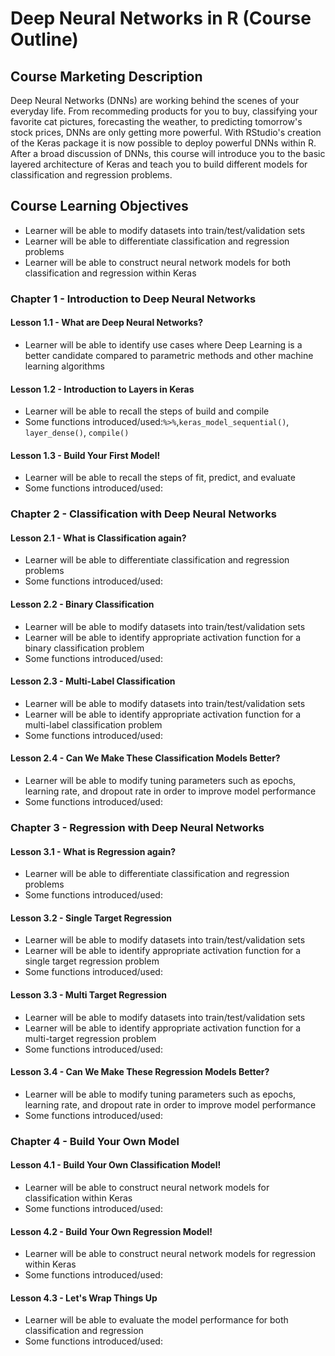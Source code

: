 # Deep Neural Networks in R (Course Outline)
## Course Marketing Description
Deep Neural Networks (DNNs) are working behind the scenes of your everyday life. From recommeding products for you to buy, classifying your favorite cat pictures, forecasting the weather, to predicting tomorrow's stock prices, DNNs are only getting more powerful. With RStudio's creation of the Keras package it is now possible to deploy powerful DNNs within R. After a broad discussion of DNNs, this course will introduce you to the basic layered architecture of Keras and teach you to build different models for classification and regression problems.
## Course Learning Objectives
* Learner will be able to modify datasets into train/test/validation sets
* Learner will be able to differentiate classification and regression problems
* Learner will be able to construct neural network models for both classification and regression within Keras
### Chapter 1 - Introduction to Deep Neural Networks
#### Lesson 1.1 - What are Deep Neural Networks?
* Learner will be able to identify use cases where Deep Learning is a better candidate compared to parametric methods and other machine learning algorithms
#### Lesson 1.2 - Introduction to Layers in Keras
* Learner will be able to recall the steps of build and compile
* Some functions introduced/used:`%>%`,`keras_model_sequential()`, `layer_dense()`, `compile()`
#### Lesson 1.3 - Build Your First Model!
* Learner will be able to recall the steps of fit, predict, and evaluate
* Some functions introduced/used:
### Chapter 2 - Classification with Deep Neural Networks
#### Lesson 2.1 - What is Classification again?
* Learner will be able to differentiate classification and regression problems
* Some functions introduced/used:
#### Lesson 2.2 - Binary Classification
* Learner will be able to modify datasets into train/test/validation sets
* Learner will be able to identify appropriate activation function for a binary classification problem
* Some functions introduced/used:
#### Lesson 2.3 - Multi-Label Classification 
* Learner will be able to modify datasets into train/test/validation sets
* Learner will be able to identify appropriate activation function for a multi-label classification problem
* Some functions introduced/used:
#### Lesson 2.4 - Can We Make These Classification Models Better?
* Learner will be able to modify tuning parameters such as epochs, learning rate, and dropout rate in order to improve model performance
* Some functions introduced/used:
### Chapter 3 - Regression with Deep Neural Networks
#### Lesson 3.1 - What is Regression again?
* Learner will be able to differentiate classification and regression problems
* Some functions introduced/used:
#### Lesson 3.2 - Single Target Regression
* Learner will be able to modify datasets into train/test/validation sets
* Learner will be able to identify appropriate activation function for a single target regression problem
* Some functions introduced/used:
#### Lesson 3.3 - Multi Target Regression
* Learner will be able to modify datasets into train/test/validation sets
* Learner will be able to identify appropriate activation function for a multi-target regression problem
* Some functions introduced/used:
#### Lesson 3.4 - Can We Make These Regression Models Better?
* Learner will be able to modify tuning parameters such as epochs, learning rate, and dropout rate in order to improve model performance
* Some functions introduced/used:
### Chapter 4 - Build Your Own Model
#### Lesson 4.1 - Build Your Own Classification Model!
* Learner will be able to construct neural network models for classification within Keras
* Some functions introduced/used:
#### Lesson 4.2 - Build Your Own Regression Model!
* Learner will be able to construct neural network models for regression within Keras
* Some functions introduced/used:
#### Lesson 4.3 - Let's Wrap Things Up
* Learner will be able to evaluate the model performance for both classification and regression
* Some functions introduced/used:

